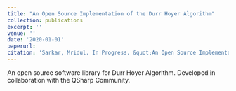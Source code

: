 ```yaml
---
title: "An Open Source Implementation of the Durr Hoyer Algorithm"
collection: publications
excerpt: ''
venue: ''
date: '2020-01-01'
paperurl: 
citation: 'Sarkar, Mridul. In Progress. &quot;An Open Source Implementation of the Durr Hoyer Algorithm.&quot;.'
---
```

An open source software library for Durr Hoyer Algorithm. Developed in collaboration with the QSharp Community.

